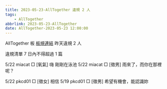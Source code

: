 ```yaml
---
title: 2023-05-23-AllTogether 違規 2 人
tags:
    - AllTogether
abbrlink: 2023-05-23-AllTogether
date: AllTogether-2023-05-23 12:00:00
---
```

AllTogether 板 [板規連結](https://www.ptt.cc/bbs/AllTogether/M.1643211430.A.5FB.html)
昨天違規 2 人
<!-- more -->

違規清單
7 日內不得超過 1 篇

5/22 miacat □ [氧氣] 嗨 剛剛在泳池
5/22 miacat □ [徵男] 雨來了，而你在那裡呢？

5/22 pkcd01 □ [徵女] 相信
5/19 pkcd01 □ [徵男] 希望有機會，能認識妳